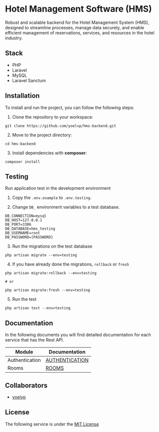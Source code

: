 # Hotel Management Software (HMS)

Robust and scalable backend for the Hotel Management System (HMS), designed to streamline processes, manage data securely, and enable efficient management of reservations, services, and resources in the hotel industry. 


## Stack

- PHP
- Laravel
- MySQL
- Laravel Sanctum


## Installation

To install and run the project, you can follow the following steps:

1. Clone the repository to your workspace:
```
git clone https://github.com/yoelvp/hms-backend.git
```

2. Move to the project directory:
```
cd hms-backend
```

3. Install dependencies with **composer**:
```
composer install
```


## Testing

Run application test in the development environment

1. Copy the `.env.example` to `.env.testing`.

2. Change `DB_` environment variables to a test database.
```env
DB_CONNECTION=mysql
DB_HOST=127.0.0.1
DB_PORT=3306
DB_DATABASE=hms_testing
DB_USERNAME=root
DB_PASSWORD=[PASSWORD]
```

3. Run the migrations on the test database
```
php artisan migrate --env=testing
```

4. If you have already done the migrations, `rollback` or `fresh`
```
php artisan migrate:rollback --env=testing

# or

php artisan migrate:fresh --env=testing
```

5. Run the test
```
php artisan test --env=testing
```


## Documentation

In the following documents you will find detailed documentation for each service that has the Rest API.

| Module          | Documentation                             |
|-----------------|-------------------------------------------|
| Authentication  | [AUTHENTICATION](./doc/AUTHENTICATION.md) |
| Rooms           | [ROOMS](./doc/ROOMS.md)                   |


## Collaborators

- [yoelvp](https://github.com/yoelvp)


## License

The following service is under the [MIT License](./LICENSE)
